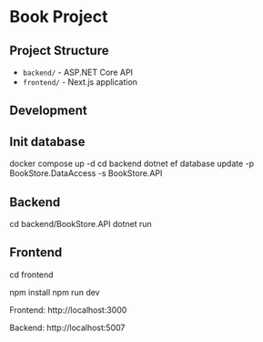 # Book Project

## Project Structure
- `backend/` - ASP.NET Core API
- `frontend/` - Next.js application

## Development

## Init database

docker compose up -d
cd backend
dotnet ef database update -p BookStore.DataAccess -s BookStore.API


## Backend

cd backend/BookStore.API
dotnet run

## Frontend
cd frontend

npm install 
npm run dev


Frontend:
http://localhost:3000

Backend: 
http://localhost:5007
